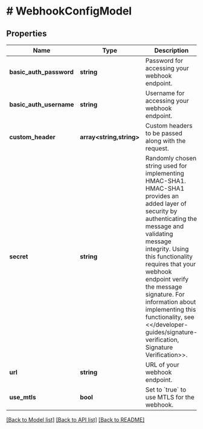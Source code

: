 # # WebhookConfigModel

## Properties

Name | Type | Description | Notes
------------ | ------------- | ------------- | -------------
**basic_auth_password** | **string** | Password for accessing your webhook endpoint. |
**basic_auth_username** | **string** | Username for accessing your webhook endpoint. |
**custom_header** | **array<string,string>** | Custom headers to be passed along with the request. | [optional]
**secret** | **string** | Randomly chosen string used for implementing HMAC-SHA1.  HMAC-SHA1 provides an added layer of security by authenticating the message and validating message integrity. Using this functionality requires that your webhook endpoint verify the message signature. For information about implementing this functionality, see &lt;&lt;/developer-guides/signature-verification, Signature Verification&gt;&gt;. | [optional]
**url** | **string** | URL of your webhook endpoint. |
**use_mtls** | **bool** | Set to &#x60;true&#x60; to use MTLS for the webhook. | [optional] [default to false]

[[Back to Model list]](../../README.md#models) [[Back to API list]](../../README.md#endpoints) [[Back to README]](../../README.md)
